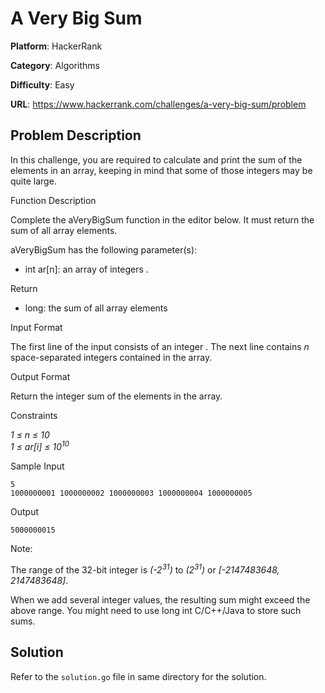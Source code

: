 # A Very Big Sum

**Platform**: HackerRank

**Category**: Algorithms

**Difficulty**: Easy

**URL**: https://www.hackerrank.com/challenges/a-very-big-sum/problem

## Problem Description

In this challenge, you are required to calculate and print the sum of the elements in an array, keeping in mind that some of those integers may be quite large.

Function Description

Complete the aVeryBigSum function in the editor below. It must return the sum of all array elements.

aVeryBigSum has the following parameter(s):

- int ar[n]: an array of integers .

Return

- long: the sum of all array elements

Input Format

The first line of the input consists of an integer .
The next line contains *n* space-separated integers contained in the array.

Output Format

Return the integer sum of the elements in the array.

Constraints

*1 &le; n &le; 10*  
*1 &le; ar[i] &le; 10<sup>10</sup>*

Sample Input
```
5
1000000001 1000000002 1000000003 1000000004 1000000005
```

Output
```
5000000015
```

Note:

The range of the 32-bit integer is *(-2<sup>31</sup>)* to *(2<sup>31</sup>)* or *[-2147483648, 2147483648]*.

When we add several integer values, the resulting sum might exceed the above range. You might need to use long int C/C++/Java to store such sums.

## Solution

Refer to the `solution.go` file in same directory for the solution.